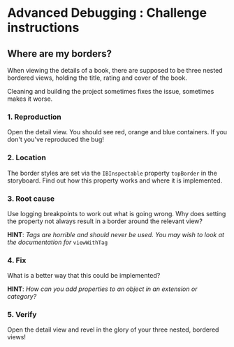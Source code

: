 # Advanced Debugging : Challenge instructions

## Where are my borders?

When viewing the details of a book, there are supposed to be three nested bordered views, holding the title, rating and cover of the book. 

Cleaning and building the project sometimes fixes the issue, sometimes makes it worse.

### 1. Reproduction

Open the detail view. You should see red, orange and blue containers. If you don't you've reproduced the bug!

### 2. Location

The border styles are set via the `IBInspectable` property `topBorder` in the storyboard. Find out how this property works and where it is implemented.

### 3. Root cause

Use logging breakpoints to work out what is going wrong. Why does setting the property not always result in a border around the relevant view?

**HINT**: _Tags are horrible and should never be used. You may wish to look at the documentation for_ `viewWithTag`

### 4. Fix

What is a better way that this could be implemented? 

**HINT**: _How can you add properties to an object in an extension or category?_

### 5. Verify

Open the detail view and revel in the glory of your three nested, bordered views!

